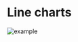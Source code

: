 # Line charts
![example](superawesome-vega-charts/line-graph/multi-line-graph-legend/example.png?raw=true "test")
